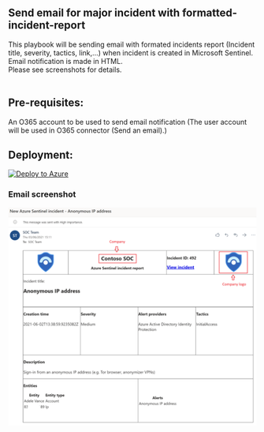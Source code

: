 ## Send email for major incident with formatted-incident-report

This playbook will be sending email with formated incidents report (Incident title, severity, tactics, link,…) when incident is created in Microsoft Sentinel. Email notification is made in HTML.<br/> Please see screenshots for details.
<br/><br/>

## Pre-requisites:
An O365 account to be used to send email notification 
(The user account will be used in O365 connector (Send an email).)<br/>

## Deployment:

[![Deploy to Azure](https://aka.ms/deploytoazurebutton)](https://portal.azure.com/#create/Microsoft.Template/uri/https%3A%2F%2Fraw.githubusercontent.com%2FMannai-Microsoft-Solutions%2FIncident-Response-Playbooks%2Fmain%2FReports%2FSend-email-for-majorincident%2Fazuredeploy.json)


### Email screenshot
![Email](./LightEmail_Send-email-with-formatted-incident-report.png)
